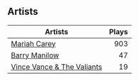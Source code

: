## Artists
Artists | Plays 
----- | -----: 
[Mariah Carey](/artists/mariah-carey-31885) | 903
[Barry Manilow](/artists/barry-manilow-31897) | 47
[Vince Vance & The Valiants](/artists/vince-vance-the-valiants-182936) | 19

